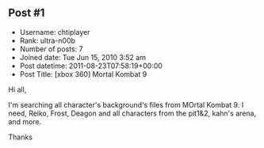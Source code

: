 ## Post #1
- Username: chtiplayer
- Rank: ultra-n00b
- Number of posts: 7
- Joined date: Tue Jun 15, 2010 3:52 am
- Post datetime: 2011-08-23T07:58:19+00:00
- Post Title: [xbox 360] Mortal Kombat 9

Hi all,

I'm searching all character's background's files from MOrtal Kombat 9.
I need, Reiko, Frost, Deagon and all characters from the pit1&2, kahn's arena, and more.

Thanks
